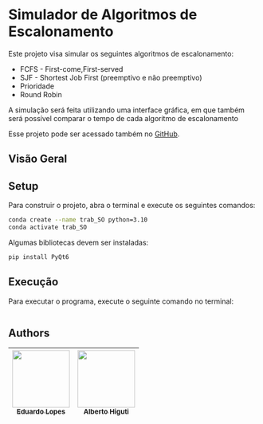 # Simulador de Algoritmos de Escalonamento

Este projeto visa simular os seguintes algoritmos de escalonamento:

- FCFS - First-come,First-served
- SJF - Shortest Job First (preemptivo e não preemptivo)
- Prioridade
- Round Robin

A simulação será feita utilizando uma interface gráfica, em que também será possível comparar o tempo de cada algoritmo de escalonamento 

Esse projeto pode ser acessado também no [GitHub](https://github.com/edu010101/Trabalho2_SO.git).

## Visão Geral

<!--TODO-->

## Setup

Para construir o projeto, abra o terminal e execute os seguintes comandos:

```bash
conda create --name trab_SO python=3.10
conda activate trab_SO
```
Algumas bibliotecas devem ser instaladas:
```bash
pip install PyQt6
```

## Execução

Para executar o programa, execute o seguinte comando no terminal:

```bash

```

## Authors

|  [<img src="https://github.com/edu010101.png?size=460&u=071f7791bb03f8e102d835bdb9c2f0d3d24e8a34&v=4" width=115><br><sub>Eduardo Lopes</sub>](https://github.com/edu010101) |  [<img src="https://github.com/albertohiguti.png?size=460&u=071f7791bb03f8e102d835bdb9c2f0d3d24e8a34&v=4" width=115><br><sub>Alberto Higuti</sub>](https://github.com/albertohiguti) 
| :---: | :---: |

